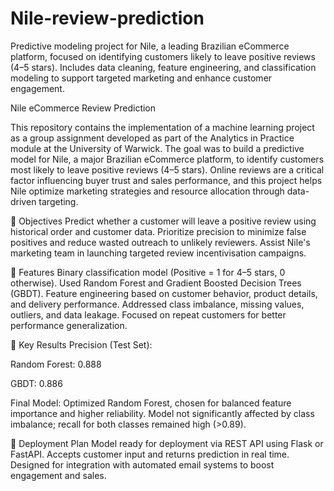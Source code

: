 # Nile-review-prediction
Predictive modeling project for Nile, a leading Brazilian eCommerce platform, focused on identifying customers likely to leave positive reviews (4–5 stars). Includes data cleaning, feature engineering, and classification modeling to support targeted marketing and enhance customer engagement.

Nile eCommerce Review Prediction

This repository contains the implementation of a machine learning project as a group assignment developed as part of the Analytics in Practice module at the University of Warwick. The goal was to build a predictive model for Nile, a major Brazilian eCommerce platform, to identify customers most likely to leave positive reviews (4–5 stars). Online reviews are a critical factor influencing buyer trust and sales performance, and this project helps Nile optimize marketing strategies and resource allocation through data-driven targeting.

🎯 Objectives
Predict whether a customer will leave a positive review using historical order and customer data.
Prioritize precision to minimize false positives and reduce wasted outreach to unlikely reviewers.
Assist Nile's marketing team in launching targeted review incentivisation campaigns.

🧠 Features
Binary classification model (Positive = 1 for 4–5 stars, 0 otherwise).
Used Random Forest and Gradient Boosted Decision Trees (GBDT).
Feature engineering based on customer behavior, product details, and delivery performance.
Addressed class imbalance, missing values, outliers, and data leakage.
Focused on repeat customers for better performance generalization.

🧪 Key Results
Precision (Test Set):

Random Forest: 0.888

GBDT: 0.886

Final Model: Optimized Random Forest, chosen for balanced feature importance and higher reliability.
Model not significantly affected by class imbalance; recall for both classes remained high (>0.89).

🔧 Deployment Plan
Model ready for deployment via REST API using Flask or FastAPI.
Accepts customer input and returns prediction in real time.
Designed for integration with automated email systems to boost engagement and sales.


